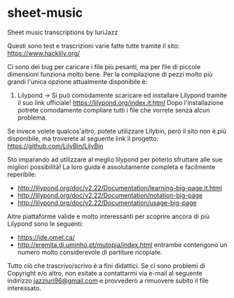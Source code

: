# sheet-music
Sheet music transcriptions by IuriJazz


Questi sono test e trascrizioni varie fatte tutte tramite il sito: https://www.hacklily.org/


Ci sono dei bug per caricare i file più pesanti, ma per file di piccole dimensioni funziona molto bene.
Per la compilazione di pezzi molto più grandi l'unica opzione attualmente disponibile è:
1) Lilypond -> Si può comodamente scaricare ed installare Lilypond tramite il suo link ufficiale! https://lilypond.org/index.it.html Dopo l'installazione potrete comodamente compilare tutti i file che vorrete senza alcun problema.

Se invece volete qualcos'altro, potete utilizzare Lilybin, però il sito non è più disponibile, ma troverete al seguente link il progetto: https://github.com/LilyBin/LilyBin

Sto imparando ad utilizzare al meglio lilypond per poterlo sfruttare alle sue migliori possibilità!
La loro guida è assolutamente completa e facilmente reperibile:
- http://lilypond.org/doc/v2.22/Documentation/learning-big-page.it.html
- http://lilypond.org/doc/v2.22/Documentation/notation-big-page
- http://lilypond.org/doc/v2.22/Documentation/usage-big-page

Altre piattaforme valide e molto interessanti per scoprire ancora di più Lilypond sono le seguenti:
- https://ide.omet.ca/
- http://eremita.di.uminho.pt/mutopia/index.html
entrambe contengono un numero molto considerevole di partiture ricopiate.


Tutto ciò che trascrivo/scrivo è a fini didattici. Se ci sono problemi di Copyright e/o altro, non esitate a contattarmi via e-mail al seguente indirizzo jazziuri96@gmail.com e provvederò a rimuovere subito il file interessato.
